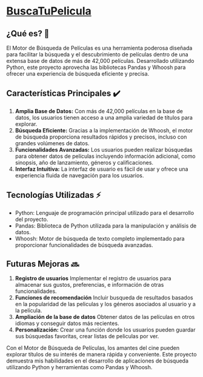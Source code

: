 # [BuscaTuPelicula](https://buscatupelicula.streamlit.app/)

## ¿Qué es? 🤔
El Motor de Búsqueda de Películas es una herramienta poderosa diseñada para facilitar la búsqueda y el descubrimiento de películas dentro de una extensa base de datos de más de 42,000 películas. Desarrollado utilizando Python, este proyecto aprovecha las bibliotecas Pandas y Whoosh para ofrecer una experiencia de búsqueda eficiente y precisa.

## Características Principales ✔️
1. **Amplia Base de Datos:** Con más de 42,000 películas en la base de datos, los usuarios tienen acceso a una amplia variedad de títulos para explorar.
2. **Búsqueda Eficiente:** Gracias a la implementación de Whoosh, el motor de búsqueda proporciona resultados rápidos y precisos, incluso con grandes volúmenes de datos.
3. **Funcionalidades Avanzadas:** Los usuarios pueden realizar búsquedas para obtener datos de películas incluyendo información adicional, como sinopsis, año de lanzamiento, géneros y calificaciones.
4. **Interfaz Intuitiva:** La interfaz de usuario es fácil de usar y ofrece una experiencia fluida de navegación para los usuarios.

## Tecnologías Utilizadas ⚡
- Python: Lenguaje de programación principal utilizado para el desarrollo del proyecto.
- Pandas: Biblioteca de Python utilizada para la manipulación y análisis de datos.
- Whoosh: Motor de búsqueda de texto completo implementado para proporcionar funcionalidades de búsqueda avanzadas.

## Futuras Mejoras 🔜
1. **Registro de usuarios** Implementar el registro de usuarios para almacenar sus gustos, preferencias, e información de otras funcionalidades.
2. **Funciones de recomendación** Incluir busqueda de resultados basados en la popularidad de las peliculas y los géneros asociados al usuario y a la película.
3. **Ampliación de la base de datos** Obtener datos de las películas en otros idiomas y conseguir datos más recientes.
4. **Personalización:** Crear una función donde los usuarios pueden guardar sus búsquedas favoritas, crear listas de peliculas por ver.

Con el Motor de Búsqueda de Películas, los amantes del cine pueden explorar títulos de su interés de manera rápida y conveniente. Este proyecto demuestra mis habilidades en el desarrollo de aplicaciones de búsqueda utilizando Python y herramientas como Pandas y Whoosh.

